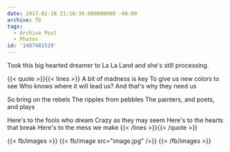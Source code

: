 ```yaml
---
date: 2017-02-18 21:18:39.000000000 -08:00
archive: fb
tags: 
  - Archive Post
  - Photos
id: '1487481519'
---
```


Took this big hearted dreamer to La La Land and she's still processing.

{{< quote >}}{{< lines >}}
A bit of madness is key
To give us new colors to see
Who knows where it will lead us?
And that's why they need us

So bring on the rebels
The ripples from pebbles
The painters, and poets, and plays

Here's to the fools who dream
Crazy as they may seem
Here's to the hearts that break
Here's to the mess we make
{{< /lines >}}{{< /quote >}}

{{< fb/images >}}
{{< fb/image src="image.jpg" />}}
{{< /fb/images >}}
